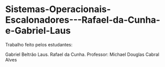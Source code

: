 # Sistemas-Operacionais-Escalonadores---Rafael-da-Cunha-e-Gabriel-Laus
Trabalho feito pelos estudantes:

Gabriel Beltrão Laus.
Rafael da Cunha.
Professor: Michael Douglas Cabral Alves
